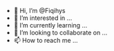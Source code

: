 - 👋 Hi, I’m @Fiqihys
- 👀 I’m interested in ...
- 🌱 I’m currently learning ...
- 💞️ I’m looking to collaborate on ...
- 📫 How to reach me ...

<!---
Fiqihys/Fiqihys is a ✨ special ✨ repository because its `README.md` (this file) appears on your GitHub profile.
You can click the Preview link to take a look at your changes.
--->
